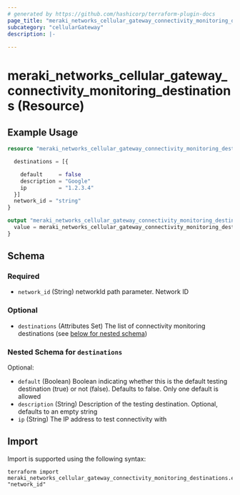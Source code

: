 ```yaml
---
# generated by https://github.com/hashicorp/terraform-plugin-docs
page_title: "meraki_networks_cellular_gateway_connectivity_monitoring_destinations Resource - terraform-provider-meraki"
subcategory: "cellularGateway"
description: |-
  
---
```


# meraki_networks_cellular_gateway_connectivity_monitoring_destinations (Resource)



## Example Usage

```terraform
resource "meraki_networks_cellular_gateway_connectivity_monitoring_destinations" "example" {

  destinations = [{

    default     = false
    description = "Google"
    ip          = "1.2.3.4"
  }]
  network_id = "string"
}

output "meraki_networks_cellular_gateway_connectivity_monitoring_destinations_example" {
  value = meraki_networks_cellular_gateway_connectivity_monitoring_destinations.example
}
```

<!-- schema generated by tfplugindocs -->
## Schema

### Required

- `network_id` (String) networkId path parameter. Network ID

### Optional

- `destinations` (Attributes Set) The list of connectivity monitoring destinations (see [below for nested schema](#nestedatt--destinations))

<a id="nestedatt--destinations"></a>
### Nested Schema for `destinations`

Optional:

- `default` (Boolean) Boolean indicating whether this is the default testing destination (true) or not (false). Defaults to false. Only one default is allowed
- `description` (String) Description of the testing destination. Optional, defaults to an empty string
- `ip` (String) The IP address to test connectivity with

## Import

Import is supported using the following syntax:

```shell
terraform import meraki_networks_cellular_gateway_connectivity_monitoring_destinations.example "network_id"
```
